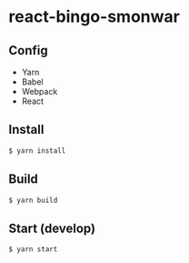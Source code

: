 # react-bingo-smonwar

## Config

- Yarn
- Babel
- Webpack
- React

## Install

```bash
$ yarn install
```

## Build

```bash
$ yarn build
```

## Start (develop)

```bash
$ yarn start
```
